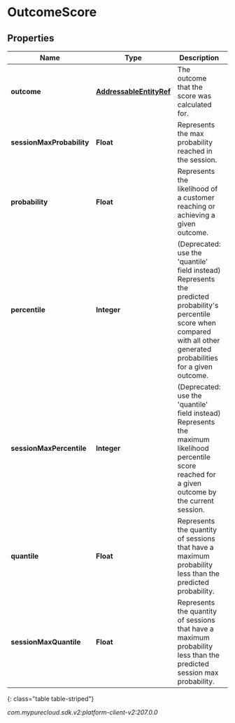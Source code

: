 # OutcomeScore


## Properties

| Name | Type | Description | Notes |
| ------------ | ------------- | ------------- | ------------- |
| **outcome** | [**AddressableEntityRef**](AddressableEntityRef) | The outcome that the score was calculated for. |  [optional] |
| **sessionMaxProbability** | **Float** | Represents the max probability reached in the session. |  [optional] |
| **probability** | **Float** | Represents the likelihood of a customer reaching or achieving a given outcome. |  [optional] |
| **percentile** | **Integer** | (Deprecated: use the 'quantile' field instead) Represents the predicted probability's percentile score when compared with all other generated probabilities for a given outcome. |  [optional] |
| **sessionMaxPercentile** | **Integer** | (Deprecated: use the 'quantile' field instead) Represents the maximum likelihood percentile score reached for a given outcome by the current session. |  [optional] |
| **quantile** | **Float** | Represents the quantity of sessions that have a maximum probability less than the predicted probability. |  [optional] |
| **sessionMaxQuantile** | **Float** | Represents the quantity of sessions that have a maximum probability less than the predicted session max probability. |  [optional] |
{: class="table table-striped"}




_com.mypurecloud.sdk.v2:platform-client-v2:207.0.0_
